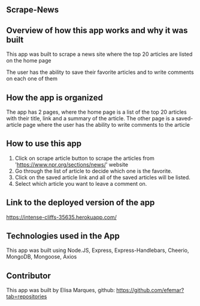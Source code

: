 ## Scrape-News

## Overview of how this app works and why it was built
This app was built to scrape a news site where the top 20 articles are listed on the home page

The user has the ability to save their favorite articles and to write comments on each one of them

## How the app is organized
The app has 2 pages, where the home page is a list of the top 20 articles with their title, link and a summary of the article. The other page is a saved-article page where the user has the ability to write comments to the article

## How to use this app

1) Click on scrape article button to scrape the articles from 'https://www.npr.org/sections/news/' website
2) Go through the list of article to decide which one is the favorite.
3) Click on the saved article link and all of the saved articles will be listed.
4) Select which article you want to leave a comment on.

## Link to the deployed version of the app
 https://intense-cliffs-35635.herokuapp.com/

## Technologies used in the App
This app was built using Node.JS, Express, Express-Handlebars, Cheerio, MongoDB, Mongoose, Axios

## Contributor
This app was built by Elisa Marques, github: https://github.com/efemar?tab=repositories

